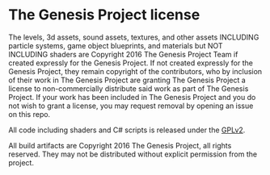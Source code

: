 # The Genesis Project license

The levels, 3d assets, sound assets, textures, and other assets INCLUDING particle systems, game object blueprints, and materials but NOT INCLUDING shaders are Copyright 2016 The Genesis Project Team if created expressly for the Genesis Project. If not created expressly for the Genesis Project, they remain copyright of the contributors, who by inclusion of their work in The Genesis Project are granting The Genesis Project a license to non-commercially distribute said work as part of The Genesis Project.
If your work has been included in The Genesis Project and you do not wish to grant a license, you may request removal by opening an issue on this repo.

All code including shaders and C# scripts is released under the [GPLv2](https://opensource.org/licenses/GPL-2.0).

All build artifacts are Copyright 2016 The Genesis Project, all rights reserved. They may not be distributed without explicit permission from the project.
